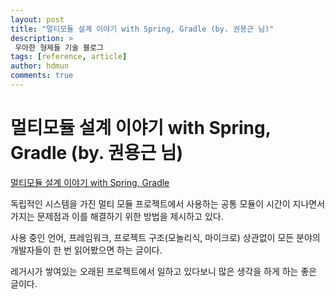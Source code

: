```yaml
---
layout: post
title: "멀티모듈 설계 이야기 with Spring, Gradle (by. 권용근 님)"
description: >
 우아한 형제들 기술 블로그
tags: [reference, article]
author: hdmun
comments: true
---
```


# 멀티모듈 설계 이야기 with Spring, Gradle (by. 권용근 님)

[멀티모듈 설계 이야기 with Spring, Gradle](https://woowabros.github.io/study/2019/07/01/multi-module.html)

독립적인 시스템을 가진 멀티 모듈 프로젝트에서 사용하는 공통 모듈이 시간이 지나면서 가지는 문제점과 이를 해결하기 위한 방법을 제시하고 있다.

사용 중인 언어, 프레임워크, 프로젝트 구조(모놀리식, 마이크로) 상관없이 모든 분야의 개발자들이 한 번 읽어봤으면 하는 글이다.

레거시가 쌓여있는 오래된 프로젝트에서 일하고 있다보니 많은 생각을 하게 하는 좋은 글이다.

